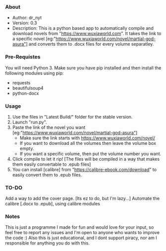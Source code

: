 ### About
 *	Author: dr_nyt
 *	Version: 0.3
 *	Description: This is a python based app to automatically compile and download novels from "https://www.wuxiaworld.com".
 				         It takes the link to a specific novel [eg:"https://www.wuxiaworld.com/novel/martial-god-asura"] and converts
                 them to .docx files for every volume separatley.

### Pre-Requistes
You will need Python 3.
Make sure you have pip installed and then install the following modules using pip:
- requests
- beautifulsoup4
- python-docx

### Usage
1. Use the files in "Latest Build/" folder for the stable version.
2. Launch "run.py".
3. Paste the link of the novel you want [eg:"https://www.wuxiaworld.com/novel/martial-god-asura"]
   - Make sure the link starts with https://www.wuxiaworld.com/novel/
   - If you want to download all the volumes then leave the volume box empty.
   - If you want a specific volume, then put the volume number you want.
4. Click compile to let it rip! [The files will be compiled in a way that makes them easily convertable to .epub files]
5. You can install [calibre] from "https://calibre-ebook.com/download" to easily convert them to .epub files.

### TO-DO
Add a way to add the cover page. [Its ez to do, but I'm lazy...]
Automate the calibre [.docx to .epub], using calibre modules

### Notes
This is just a programme I made for fun and would love for your input,
so feel free to report any issues and I'm open to anyone who wants to improve the code :)
Also this is just educational, and I dont support piracy, nor am I responsible for anything you do with this.

